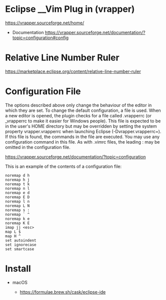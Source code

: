 # Eclipse __Vim Plug in (vrapper) 

https://vrapper.sourceforge.net/home/

  - Documentation https://vrapper.sourceforge.net/documentation/?topic=configuration#config


# Relative Line Number Ruler

https://marketplace.eclipse.org/content/relative-line-number-ruler

# Configuration File
The options described above only change the behaviour of the editor in which they are set. To change the default configuration, a file is used. When a new editor is opened, the plugin checks for a file called .vrapperrc (or _vrapperrc to make it easier for Windows people). This file is expected to be in the user's HOME directory but may be overridden by setting the system property vrapper.vrapperrc when launching Eclipse (-Dvrapper.vrapperrc=<file>). If this file is found, the commands in the file are executed. You may use any configuration command in this file. As with .vimrc files, the leading : may be omitted in the configuration file.
    
  https://vrapper.sourceforge.net/documentation/?topic=configuration

This is an example of the contents of a configuration file:

```
noremap d h
noremap h j
noremap t k
noremap n l
noremap e d
noremap E D
noremap l n
noremap L N
noremap s :
noremap ` ^
noremap k e
noremap K E
imap jj <esc>
map L $
map H ^
set autoindent
set ignorecase
set smartcase
```

  # Install
  
  - macOS
  
    - https://formulae.brew.sh/cask/eclipse-ide
